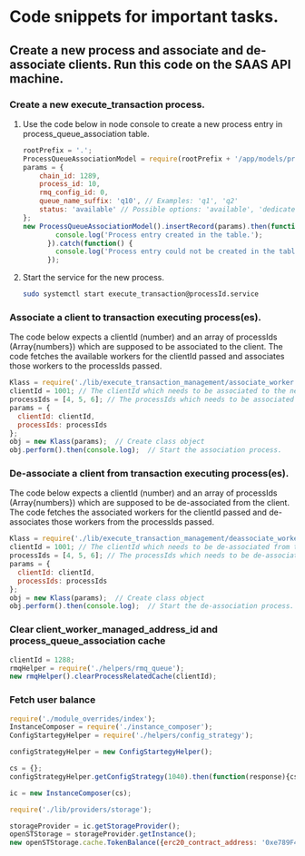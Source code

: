 # Code snippets for important tasks.

## Create a new process and associate and de-associate clients. Run this code on the SAAS API machine.

### Create a new execute_transaction process.

1. Use the code below in node console to create a new process entry in process_queue_association table.
    ```js
    rootPrefix = '.';
    ProcessQueueAssociationModel = require(rootPrefix + '/app/models/process_queue_association');
    params = {
        chain_id: 1289,
        process_id: 10,
        rmq_config_id: 0,
        queue_name_suffix: 'q10', // Examples: 'q1', 'q2'
        status: 'available' // Possible options: 'available', 'dedicated', 'full', 'killed'
    };
    new ProcessQueueAssociationModel().insertRecord(params).then(function() {
            console.log('Process entry created in the table.');
          }).catch(function() {
            console.log('Process entry could not be created in the table.');
          });
    ```

2. Start the service for the new process. 
    ```bash
    sudo systemctl start execute_transaction@processId.service
    ```

### Associate a client to transaction executing process(es).

The code below expects a clientId (number) and an array of processIds (Array{numbers}) which are supposed to be 
associated to the client. The code fetches the available workers for the clientId passed and associates those workers
to the processIds passed.
```js
Klass = require('./lib/execute_transaction_management/associate_worker');  // Require the class.
clientId = 1001; // The clientId which needs to be associated to the new processes.
processIds = [4, 5, 6]; // The processIds which needs to be associated to the client.
params = {
  clientId: clientId, 
  processIds: processIds
};
obj = new Klass(params);  // Create class object
obj.perform().then(console.log);  // Start the association process.
```

### De-associate a client from transaction executing process(es).

The code below expects a clientId (number) and an array of processIds (Array{numbers}) which are supposed to be 
de-associated from the client. The code fetches the associated workers for the clientId passed and de-associates those workers
from the processIds passed.
```js
Klass = require('./lib/execute_transaction_management/deassociate_worker');  // Require the class.
clientId = 1001; // The clientId which needs to be de-associated from the processes.
processIds = [4, 5, 6]; // The processIds which needs to be de-associated from the client.
params = {
  clientId: clientId, 
  processIds: processIds
};
obj = new Klass(params);  // Create class object
obj.perform().then(console.log);  // Start the de-association process.
```

### Clear client_worker_managed_address_id and process_queue_association cache
```js
clientId = 1288;
rmqHelper = require('./helpers/rmq_queue');
new rmqHelper().clearProcessRelatedCache(clientId);
```
### Fetch user balance
```js
require('./module_overrides/index');
InstanceComposer = require('./instance_composer');
ConfigStartegyHelper = require('./helpers/config_strategy');

configStrategyHelper = new ConfigStartegyHelper();

cs = {};
configStrategyHelper.getConfigStrategy(1040).then(function(response){cs = response.data});

ic = new InstanceComposer(cs);

require('./lib/providers/storage');

storageProvider = ic.getStorageProvider();
openSTStorage = storageProvider.getInstance();
new openSTStorage.cache.TokenBalance({erc20_contract_address: '0xe789F467B338C8Ac1f3480D6b454eE80C336AdD0',ethereum_addresses: ['0x2064402f4EEF7c5EDED6C0fD1F84400c7B0Ee9c9']}).fetch().then(console.log);

```
